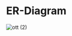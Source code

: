 # ER-Diagram

![ott (2)](https://github.com/dee161/ER-Diagram/assets/76099926/7f686301-8311-4d6a-89c5-5846d347a8e8)
